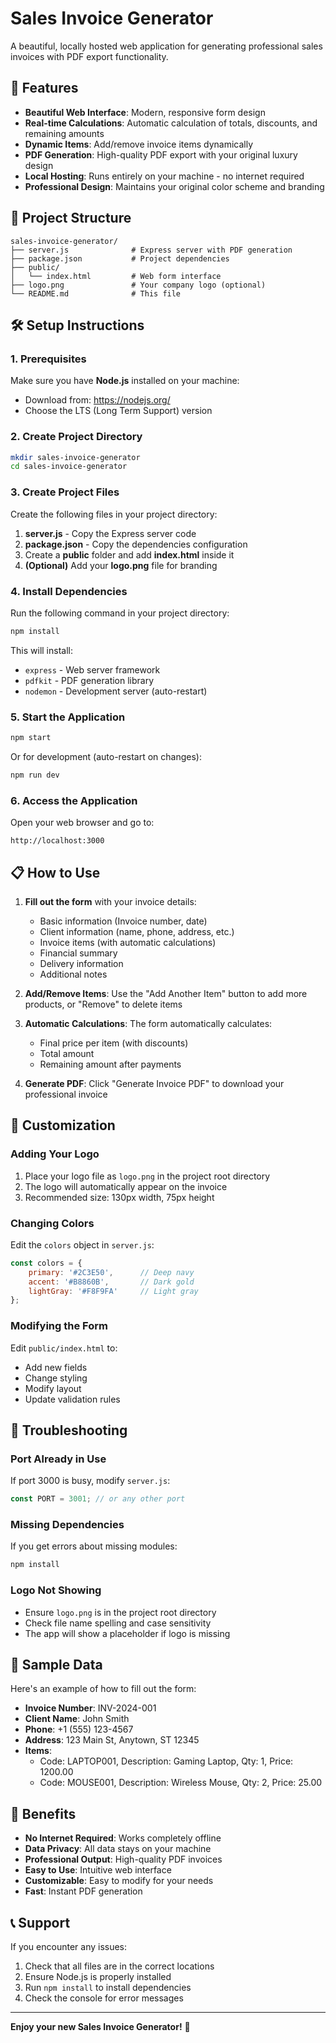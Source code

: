 # Sales Invoice Generator

A beautiful, locally hosted web application for generating professional sales invoices with PDF export functionality.

## 🚀 Features

- **Beautiful Web Interface**: Modern, responsive form design
- **Real-time Calculations**: Automatic calculation of totals, discounts, and remaining amounts
- **Dynamic Items**: Add/remove invoice items dynamically
- **PDF Generation**: High-quality PDF export with your original luxury design
- **Local Hosting**: Runs entirely on your machine - no internet required
- **Professional Design**: Maintains your original color scheme and branding

## 📁 Project Structure

```
sales-invoice-generator/
├── server.js              # Express server with PDF generation
├── package.json           # Project dependencies
├── public/
│   └── index.html         # Web form interface
├── logo.png               # Your company logo (optional)
└── README.md              # This file
```

## 🛠️ Setup Instructions

### 1. Prerequisites

Make sure you have **Node.js** installed on your machine:
- Download from: https://nodejs.org/
- Choose the LTS (Long Term Support) version

### 2. Create Project Directory

```bash
mkdir sales-invoice-generator
cd sales-invoice-generator
```

### 3. Create Project Files

Create the following files in your project directory:

1. **server.js** - Copy the Express server code
2. **package.json** - Copy the dependencies configuration
3. Create a **public** folder and add **index.html** inside it
4. **(Optional)** Add your **logo.png** file for branding

### 4. Install Dependencies

Run the following command in your project directory:

```bash
npm install
```

This will install:
- `express` - Web server framework
- `pdfkit` - PDF generation library
- `nodemon` - Development server (auto-restart)

### 5. Start the Application

```bash
npm start
```

Or for development (auto-restart on changes):

```bash
npm run dev
```

### 6. Access the Application

Open your web browser and go to:
```
http://localhost:3000
```

## 📋 How to Use

1. **Fill out the form** with your invoice details:
   - Basic information (Invoice number, date)
   - Client information (name, phone, address, etc.)
   - Invoice items (with automatic calculations)
   - Financial summary
   - Delivery information
   - Additional notes

2. **Add/Remove Items**: Use the "Add Another Item" button to add more products, or "Remove" to delete items

3. **Automatic Calculations**: The form automatically calculates:
   - Final price per item (with discounts)
   - Total amount
   - Remaining amount after payments

4. **Generate PDF**: Click "Generate Invoice PDF" to download your professional invoice

## 🎨 Customization

### Adding Your Logo

1. Place your logo file as `logo.png` in the project root directory
2. The logo will automatically appear on the invoice
3. Recommended size: 130px width, 75px height

### Changing Colors

Edit the `colors` object in `server.js`:

```javascript
const colors = {
    primary: '#2C3E50',      // Deep navy
    accent: '#B8860B',       // Dark gold
    lightGray: '#F8F9FA'     // Light gray
};
```

### Modifying the Form

Edit `public/index.html` to:
- Add new fields
- Change styling
- Modify layout
- Update validation rules

## 🔧 Troubleshooting

### Port Already in Use

If port 3000 is busy, modify `server.js`:

```javascript
const PORT = 3001; // or any other port
```

### Missing Dependencies

If you get errors about missing modules:

```bash
npm install
```

### Logo Not Showing

- Ensure `logo.png` is in the project root directory
- Check file name spelling and case sensitivity
- The app will show a placeholder if logo is missing

## 📝 Sample Data

Here's an example of how to fill out the form:

- **Invoice Number**: INV-2024-001
- **Client Name**: John Smith
- **Phone**: +1 (555) 123-4567
- **Address**: 123 Main St, Anytown, ST 12345
- **Items**: 
  - Code: LAPTOP001, Description: Gaming Laptop, Qty: 1, Price: 1200.00
  - Code: MOUSE001, Description: Wireless Mouse, Qty: 2, Price: 25.00

## 🎯 Benefits

- **No Internet Required**: Works completely offline
- **Data Privacy**: All data stays on your machine
- **Professional Output**: High-quality PDF invoices
- **Easy to Use**: Intuitive web interface
- **Customizable**: Easy to modify for your needs
- **Fast**: Instant PDF generation

## 📞 Support

If you encounter any issues:

1. Check that all files are in the correct locations
2. Ensure Node.js is properly installed
3. Run `npm install` to install dependencies
4. Check the console for error messages

---

**Enjoy your new Sales Invoice Generator!** 🎉